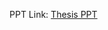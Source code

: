 PPT Link: [Thesis PPT](https://drive.google.com/file/d/1kLaZNUWx5TTuXQIJCPvBU8Kq852Sat1o/view?usp=sharing)
